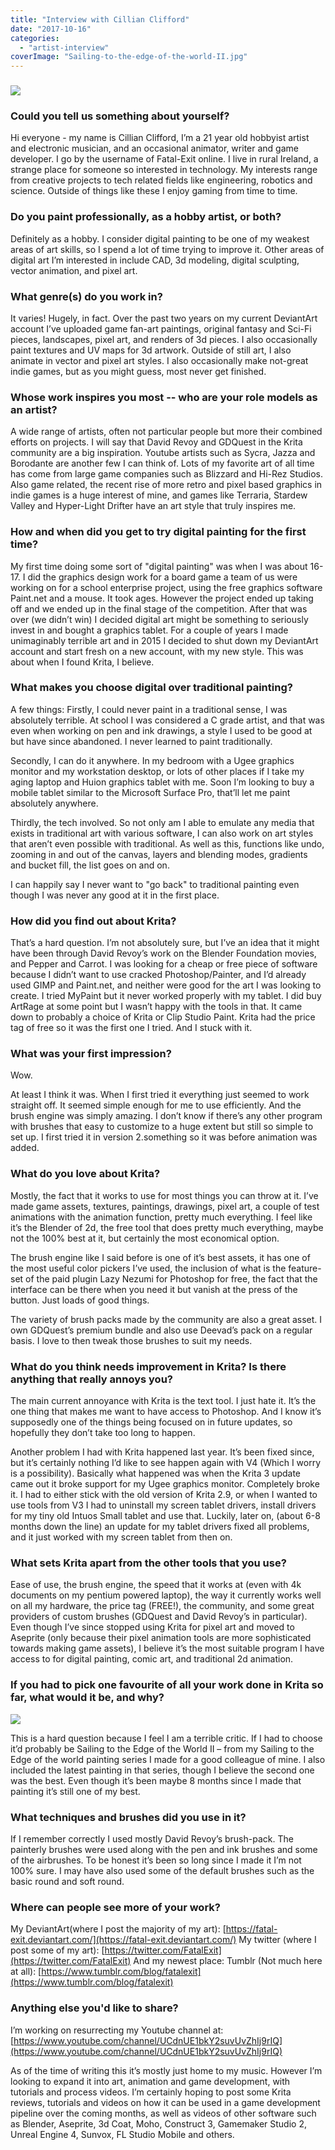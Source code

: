 ```yaml
---
title: "Interview with Cillian Clifford"
date: "2017-10-16"
categories: 
  - "artist-interview"
coverImage: "Sailing-to-the-edge-of-the-world-II.jpg"
---
```


### ![](/images/posts/2017/Sailing-to-the-edge-of-the-world-IV.jpg)

### Could you tell us something about yourself?

Hi everyone - my name is Cillian Clifford, I’m a 21 year old hobbyist artist and electronic musician, and an occasional animator, writer and game developer. I go by the username of Fatal-Exit online. I live in rural Ireland, a strange place for someone so interested in technology. My interests range from creative projects to tech related fields like engineering, robotics and science. Outside of things like these I enjoy gaming from time to time.

### Do you paint professionally, as a hobby artist, or both?

Definitely as a hobby. I consider digital painting to be one of my weakest areas of art skills, so I spend a lot of time trying to improve it. Other areas of digital art I’m interested in include CAD, 3d modeling, digital sculpting, vector animation, and pixel art.

### What genre(s) do you work in?

It varies! Hugely, in fact. Over the past two years on my current DeviantArt account I’ve uploaded game fan-art paintings, original fantasy and Sci-Fi pieces, landscapes, pixel art, and renders of 3d pieces. I also occasionally paint textures and UV maps for 3d artwork. Outside of still art, I also animate in vector and pixel art styles. I also occasionally make not-great indie games, but as you might guess, most never get finished.

### Whose work inspires you most -- who are your role models as an artist?

A wide range of artists, often not particular people but more their combined efforts on projects. I will say that David Revoy and GDQuest in the Krita community are a big inspiration. Youtube artists such as Sycra, Jazza and Borodante are another few I can think of. Lots of my favorite art of all time has come from large game companies such as Blizzard and Hi-Rez Studios. Also game related, the recent rise of more retro and pixel based graphics in indie games is a huge interest of mine, and games like Terraria, Stardew Valley and Hyper-Light Drifter have an art style that truly inspires me.

### How and when did you get to try digital painting for the first time?

My first time doing some sort of "digital painting" was when I was about 16-17. I did the graphics design work for a board game a team of us were working on for a school enterprise project, using the free graphics software Paint.net and a mouse. It took ages. However the project ended up taking off and we ended up in the final stage of the competition. After that was over (we didn’t win) I decided digital art might be something to seriously invest in and bought a graphics tablet. For a couple of years I made unimaginably terrible art and in 2015 I decided to shut down my DeviantArt account and start fresh on a new account, with my new style. This was about when I found Krita, I believe.

### What makes you choose digital over traditional painting?

A few things: Firstly, I could never paint in a traditional sense, I was absolutely terrible. At school I was considered a C grade artist, and that was even when working on pen and ink drawings, a style I used to be good at but have since abandoned. I never learned to paint traditionally.

Secondly, I can do it anywhere. In my bedroom with a Ugee graphics monitor and my workstation desktop, or lots of other places if I take my aging laptop and Huion graphics tablet with me. Soon I’m looking to buy a mobile tablet similar to the Microsoft Surface Pro, that’ll let me paint absolutely anywhere.

Thirdly, the tech involved. So not only am I able to emulate any media that exists in traditional art with various software, I can also work on art styles that aren’t even possible with traditional. As well as this, functions like undo, zooming in and out of the canvas, layers and blending modes, gradients and bucket fill, the list goes on and on.

I can happily say I never want to "go back" to traditional painting even though I was never any good at it in the first place.

### How did you find out about Krita?

That’s a hard question. I’m not absolutely sure, but I’ve an idea that it might have been through David Revoy’s work on the Blender Foundation movies, and Pepper and Carrot. I was looking for a cheap or free piece of software because I didn’t want to use cracked Photoshop/Painter, and I’d already used GIMP and Paint.net, and neither were good for the art I was looking to create. I tried MyPaint but it never worked properly with my tablet. I did buy ArtRage at some point but I wasn’t happy with the tools in that. It came down to probably a choice of Krita or Clip Studio Paint. Krita had the price tag of free so it was the first one I tried. And I stuck with it.

### What was your first impression?

Wow.

At least I think it was. When I first tried it everything just seemed to work straight off. It seemed simple enough for me to use efficiently. And the brush engine was simply amazing. I don’t know if there’s any other program with brushes that easy to customize to a huge extent but still so simple to set up. I first tried it in version 2.something so it was before animation was added.

### What do you love about Krita?

Mostly, the fact that it works to use for most things you can throw at it. I’ve made game assets, textures, paintings, drawings, pixel art, a couple of test animations with the animation function, pretty much everything. I feel like it’s the Blender of 2d, the free tool that does pretty much everything, maybe not the 100% best at it, but certainly the most economical option.

The brush engine like I said before is one of it’s best assets, it has one of the most useful color pickers I’ve used, the inclusion of what is the feature-set of the paid plugin Lazy Nezumi for Photoshop for free, the fact that the interface can be there when you need it but vanish at the press of the button. Just loads of good things.

The variety of brush packs made by the community are also a great asset. I own GDQuest’s premium bundle and also use Deevad’s pack on a regular basis. I love to then tweak those brushes to suit my needs.

### What do you think needs improvement in Krita? Is there anything that really annoys you?

The main current annoyance with Krita is the text tool. I just hate it. It’s the one thing that makes me want to have access to Photoshop. And I know it’s supposedly one of the things being focused on in future updates, so hopefully they don’t take too long to happen.

Another problem I had with Krita happened last year. It’s been fixed since, but it’s certainly nothing I’d like to see happen again with V4 (Which I worry is a possibility). Basically what happened was when the Krita 3 update came out it broke support for my Ugee graphics monitor. Completely broke it. I had to either stick with the old version of Krita 2.9, or when I wanted to use tools from V3 I had to uninstall my screen tablet drivers, install drivers for my tiny old Intuos Small tablet and use that. Luckily, later on, (about 6-8 months down the line) an update for my tablet drivers fixed all problems, and it just worked with my screen tablet from then on.

### What sets Krita apart from the other tools that you use?

Ease of use, the brush engine, the speed that it works at (even with 4k documents on my pentium powered laptop), the way it currently works well on all my hardware, the price tag (FREE!), the community, and some great providers of custom brushes (GDQuest and David Revoy’s in particular). Even though I’ve since stopped using Krita for pixel art and moved to Aseprite (only because their pixel animation tools are more sophisticated towards making game assets), I believe it’s the most suitable program I have access to for digital painting, comic art, and traditional 2d animation.

### If you had to pick one favourite of all your work done in Krita so far, what would it be, and why?

![](/images/posts/2017/Sailing-to-the-edge-of-the-world-II.jpg)

This is a hard question because I feel I am a terrible critic. If I had to choose it’d probably be Sailing to the Edge of the World II – from my Sailing to the Edge of the world painting series I made for a good colleague of mine. I also included the latest painting in that series, though I believe the second one was the best. Even though it’s been maybe 8 months since I made that painting it’s still one of my best.

### What techniques and brushes did you use in it?

If I remember correctly I used mostly David Revoy’s brush-pack. The painterly brushes were used along with the pen and ink brushes and some of the airbrushes. To be honest it’s been so long since I made it I’m not 100% sure. I may have also used some of the default brushes such as the basic round and soft round.

### Where can people see more of your work?

My DeviantArt(where I post the majority of my art): [https://fatal-exit.deviantart.com/](https://fatal-exit.deviantart.com/) My twitter (where I post some of my art): [https://twitter.com/FatalExit](https://twitter.com/FatalExit) And my newest place: Tumblr (Not much here at all): [https://www.tumblr.com/blog/fatalexit](https://www.tumblr.com/blog/fatalexit)

### Anything else you'd like to share?

I’m working on resurrecting my Youtube channel at: [https://www.youtube.com/channel/UCdnUE1bkY2suvUvZhIj9rIQ](https://www.youtube.com/channel/UCdnUE1bkY2suvUvZhIj9rIQ)

As of the time of writing this it’s mostly just home to my music. However I’m looking to expand it into art, animation and game development, with tutorials and process videos. I’m certainly hoping to post some Krita reviews, tutorials and videos on how it can be used in a game development pipeline over the coming months, as well as videos of other software such as Blender, Aseprite, 3d Coat, Moho, Construct 3, Gamemaker Studio 2, Unreal Engine 4, Sunvox, FL Studio Mobile and others.
